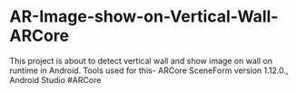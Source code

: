 # AR-Image-show-on-Vertical-Wall-ARCore

This project is about to detect vertical wall and show image on wall on runtime in Android. Tools used for this- ARCore SceneForm version 1.12.0., Android Studio
#ARCore
